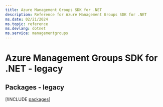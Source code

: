 ```yaml
---
title: Azure Management Groups SDK for .NET
description: Reference for Azure Management Groups SDK for .NET
ms.date: 02/21/2024
ms.topic: reference
ms.devlang: dotnet
ms.service: managementgroups
---
```

# Azure Management Groups SDK for .NET - legacy
## Packages - legacy
[!INCLUDE [packages](management-groups-index.md)]